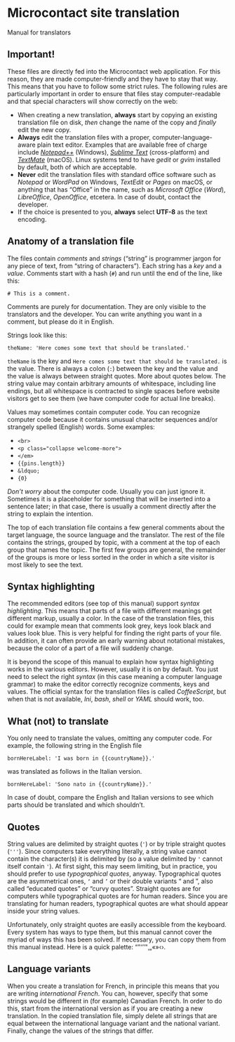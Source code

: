 # Microcontact site translation

Manual for translators


## Important!

These files are directly fed into the Microcontact web application. For this reason, they are made computer-friendly and they have to stay that way. This means that you have to follow some strict rules. The following rules are particularly important in order to ensure that files stay computer-readable and that special characters will show correctly on the web:

 - When creating a new translation, **always** start by copying an existing translation file on disk, *then* change the name of the copy and *finally* edit the new copy.
 - **Always** edit the translation files with a proper, computer-language-aware plain text editor. Examples that are available free of charge include *[Notepad++][1]* (Windows), *[Sublime Text][2]* (cross-platform) and *[TextMate][3]* (macOS). Linux systems tend to have *gedit* or *gvim* installed by default, both of which are acceptable.
 - **Never** edit the translation files with standard office software such as *Notepad* or *WordPad* on Windows, *TextEdit* or *Pages* on macOS, or anything that has “Office” in the name, such as *Microsoft Office* (*Word*), *LibreOffice*, *OpenOffice*, etcetera. In case of doubt, contact the developer.
 - If the choice is presented to you, **always** select **UTF-8** as the text encoding.

[1]: https://notepad-plus-plus.org/
[2]: https://www.sublimetext.com/
[3]: http://macromates.com/


## Anatomy of a translation file

The files contain *comments* and *strings* (“string” is programmer jargon for any piece of text, from “string of characters”). Each string has a *key* and a *value*. Comments start with a hash (`#`) and run until the end of the line, like this:

    # This is a comment.

Comments are purely for documentation. They are only visible to the translators and the developer. You can write anything you want in a comment, but please do it in English.

Strings look like this:

    theName: 'Here comes some text that should be translated.'

`theName` is the key and `Here comes some text that should be translated.` is the value. There is always a colon (`:`) between the key and the value and the value is always between straight quotes. More about quotes below. The string value may contain arbitrary amounts of whitespace, including line endings, but all whitespace is contracted to single spaces before website visitors get to see them (we have computer code for actual line breaks).

Values may sometimes contain computer code. You can recognize computer code because it contains unusual character sequences and/or strangely spelled (English) words. Some examples:

 - `<br>`
 - `<p class="collapse welcome-more">`
 - `</em>`
 - `{{pins.length}}`
 - `&ldquo;`
 - `{0}`

*Don’t worry* about the computer code. Usually you can just ignore it. Sometimes it is a placeholder for something that will be inserted into a sentence later; in that case, there is usually a comment directly after the string to explain the intention.

The top of each translation file contains a few general comments about the target language, the source language and the translator. The rest of the file contains the strings, grouped by topic, with a comment at the top of each group that names the topic. The first few groups are general, the remainder of the groups is more or less sorted in the order in which a site visitor is most likely to see the text.


## Syntax highlighting

The recommended editors (see top of this manual) support *syntax highlighting*. This means that parts of a file with different meanings get different markup, usually a color. In the case of the translation files, this could for example mean that comments look grey, keys look black and values look blue. This is very helpful for finding the right parts of your file. In addition, it can often provide an early warning about notational mistakes, because the color of a part of a file will suddenly change.

It is beyond the scope of this manual to explain how syntax highlighting works in the various editors. However, usually it is on by default. You just need to select the right *syntax* (in this case meaning a computer language grammar) to make the editor correctly recognize comments, keys and values. The official syntax for the translation files is called *CoffeeScript*, but when that is not available, *Ini*, *bash*, *shell* or *YAML* should work, too.


## What (not) to translate

You only need to translate the values, omitting any computer code. For example, the following string in the English file

    bornHereLabel: 'I was born in {{countryName}}.'

was translated as follows in the Italian version.

    bornHereLabel: 'Sono nato in {{countryName}}.'

In case of doubt, compare the English and Italian versions to see which parts should be translated and which shouldn’t.


## Quotes

String values are delimited by straight quotes (`'`) or by triple straight quotes (`'''`). Since computers take everything literally, a string value cannot contain the character(s) it is delimited by (so a value delimited by `'` cannot itself contain `'`). At first sight, this may seem limiting, but in practice, you should prefer to use *typographical quotes*, anyway. Typographical quotes are the asymmetrical ones, `‘` and `’` or their double variants “ and ”, also called “educated quotes” or “curvy quotes”. Straight quotes are for computers while typographical quotes are for human readers. Since you are translating for human readers, typographical quotes are what should appear inside your string values.

Unfortunately, only straight quotes are easily accessible from the keyboard. Every system has ways to type them, but this manual cannot cover the myriad of ways this has been solved. If necessary, you can copy them from this manual instead. Here is a quick palette: “”‘’‛‟‚„«»‹›.


## Language variants

When you create a translation for French, in principle this means that you are writing *international French*. You can, however, specify that some strings would be different in (for example) Canadian French. In order to do this, start from the international version as if you are creating a new translation. In the copied translation file, simply delete all strings that are equal between the international language variant and the national variant. Finally, change the values of the strings that differ.
